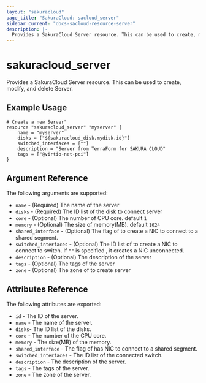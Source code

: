 ```yaml
---
layout: "sakuracloud"
page_title: "SakuraCloud: sacloud_server"
sidebar_current: "docs-sacloud-resource-server"
description: |-
  Provides a SakuraCloud Server resource. This can be used to create, modify, and delete Disk records.
---
```


# sakuracloud\_server

Provides a SakuraCloud Server resource. This can be used to create, modify,
and delete Server.

## Example Usage

```
# Create a new Server"
resource "sakuracloud_server" "myserver" {
    name = "myserver"
    disks = ["${sakuracloud_disk.mydisk.id}"]
    switched_interfaces = [""]
    description = "Server from TerraForm for SAKURA CLOUD"
    tags = ["@virtio-net-pci"]
}
```

## Argument Reference

The following arguments are supported:

* `name` - (Required) The name of the server
* `disks` - (Required) The ID list of the disk to connect server
* `core` - (Optional) The number of CPU core. default `1`
* `memory` - (Optional) The size of memory(MB). default `1024`
* `shared_interface` - (Optional) The flag of to create a NIC to connect to a shared segment.
* `switched_interfaces` - (Optional) The ID list of to create a NIC to connect to switch.
   If `""` is specified , it creates a NIC unconnected.
* `description` - (Optional) The description of the server
* `tags` - (Optional) The tags of the server
* `zone` - (Optional) The zone of to create server



## Attributes Reference

The following attributes are exported:

* `id` - The ID of the server.
* `name` - The name of the server.
* `disks`- The ID list of the disks.
* `core` - The number of the CPU core.
* `memory` - The size(MB) of the memory.
* `shared_interface` - The flag of has NIC to connect to a shared segment.
* `switched_interfaces` - The ID list of the connected switch.
* `description` - The description of the server.
* `tags` - The tags of the server.
* `zone` - The zone of the server.
